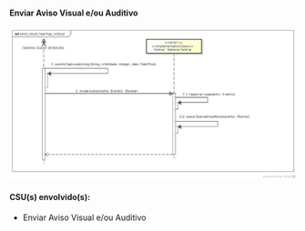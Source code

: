 #### Enviar Aviso Visual e/ou Auditivo
![Enviar Aviso Visual e/ou Auditivo](https://github.com/avandrevitor/hidroino/blob/master/project/artifacts/sequence_diagrams/send_visual_hearings_notices.jpg)

#### CSU(s) envolvido(s):

- Enviar Aviso Visual e/ou Auditivo
